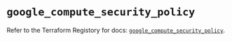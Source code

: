 # `google_compute_security_policy`

Refer to the Terraform Registory for docs: [`google_compute_security_policy`](https://registry.terraform.io/providers/hashicorp/google/5.8.0/docs/resources/compute_security_policy).
